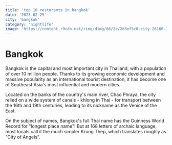 ```yaml
---
title: 'top 10 resturants in bangkok'
date: '2023-02-25'
city: 'bangkok'
category: 'nightlife'
image: 'https://content.r9cdn.net/rimg/dimg/86/2e/2d3ef5c0-city-26166-153e6c3d8ab.jpg?width=1200&height=630&xhint=1513&yhint=1022&crop=true'
---
```


# Bangkok

Bangkok is the capital and most important city in Thailand, with a population of over 10 million people. Thanks to its growing economic development and massive popularity as an international tourist destination, it has become one of Southeast Asia's most influential and modern cities.

Located on the banks of the country's main river, Chao Phraya, the city relied on a wide system of canals - khlong in Thai - for transport between the 16th and 19th centuries, leading to its nickname as the Venice of the East.

On the subject of names, Bangkok's full Thai name has the Guinness World Record for "longest place name"! But at 168 letters of archaic language, most locals call it the much simpler Krung Thep, which translates roughly as "City of Angels".